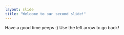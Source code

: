 ```yaml
---
layout: slide
title: "Welcome to our second slide!"
---
```

Have a good time peeps :)
Use the left arrow to go back!